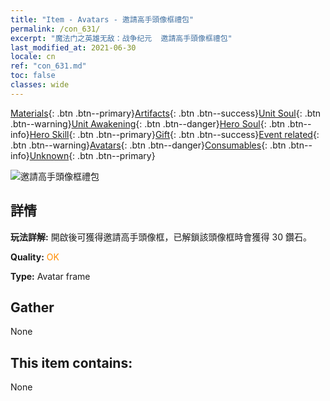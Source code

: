 ```yaml
---
title: "Item - Avatars - 邀請高手頭像框禮包"
permalink: /con_631/
excerpt: "魔法门之英雄无敌：战争纪元  邀請高手頭像框禮包"
last_modified_at: 2021-06-30
locale: cn
ref: "con_631.md"
toc: false
classes: wide
---
```

 [Materials](/ItemsCN/){: .btn .btn--primary}[Artifacts](/ItemsCN/Artifacts/){: .btn .btn--success}[Unit Soul](/ItemsCN/UnitSoul/){: .btn .btn--warning}[Unit Awakening](/ItemsCN/UnitAwakening/){: .btn .btn--danger}[Hero Soul](/ItemsCN/HeroSoul/){: .btn .btn--info}[Hero Skill](/ItemsCN/HeroSkill/){: .btn .btn--primary}[Gift](/ItemsCN/Gift/){: .btn .btn--success}[Event related](/ItemsCN/Events/){: .btn .btn--warning}[Avatars](/ItemsCN/Avatars/){: .btn .btn--danger}[Consumables](/ItemsCN/Consumables/){: .btn .btn--info}[Unknown](/ItemsCN/Unknown/){: .btn .btn--primary}

 ![邀請高手頭像框禮包](/images/t/i_907003.png)

## 詳情
 **玩法詳解:** 開啟後可獲得邀請高手頭像框，已解鎖該頭像框時會獲得 30 鑽石。

 **Quality:** <span style="color: #FF8C00">OK</span>

 **Type:** Avatar frame

## Gather

  None

## This item contains:

  None

